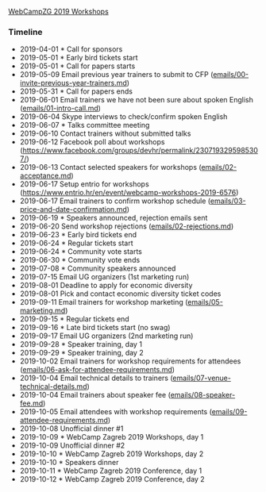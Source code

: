 

[WebCampZG 2019 Workshops](https://docs.google.com/spreadsheets/d/1yonUNEJycN2SWQHkFRdAFhnKRH0ForCaLF7GGiSiOvg/)

### Timeline 

- 2019-04-01  * Call for sponsors
- 2019-05-01  * Early bird tickets start
- 2019-05-01  * Call for papers starts
- 2019-05-09  Email previous year trainers to submit to CFP ([emails/00-invite-previous-year-trainers.md](emails/00-invite-previous-year-trainers.md))
- 2019-05-31  * Call for papers ends
- 2019-06-01  Email trainers we have not been sure about spoken English ([emails/01-intro-call.md](emails/01-intro-call.md))
- 2019-06-04  Skype interviews to check/confirm spoken English
- 2019-06-07  * Talks committee meeting
- 2019-06-10  Contact trainers without submitted talks
- 2019-06-12  Facebook poll about workshops (https://www.facebook.com/groups/devhr/permalink/2307193295985307/)
- 2019-06-13  Contact selected speakers for workshops ([emails/02-acceptance.md](emails/02-acceptance.md))
- 2019-06-17  Setup entrio for workshops (https://www.entrio.hr/en/event/webcamp-workshops-2019-6576)
- 2019-06-17  Email trainers to confirm workshop schedule ([emails/03-price-and-date-confirmation.md](emails/03-price-and-date-confirmation.md))
- 2019-06-19  * Speakers announced, rejection emails sent
- 2019-06-20  Send workshop rejections ([emails/02-rejections.md](emails/02-rejections.md))
- 2019-06-23  * Early bird tickets end
- 2019-06-24  * Regular tickets start
- 2019-06-24  * Community vote starts
- 2019-06-30  * Community vote ends
- 2019-07-08  * Community speakers announced
- 2019-07-15  Email UG organizers (1st marketing run)
- 2019-08-01  Deadline to apply for economic diversity
- 2019-08-01  Pick and contact economic diversity ticket codes
- 2019-09-11  Email trainers for workshop marketing ([emails/05-marketing.md](emails/05-marketing.md))
- 2019-09-15  * Regular tickets end
- 2019-09-16  * Late bird tickets start (no swag)
- 2019-09-17  Email UG organizers (2nd marketing run)
- 2019-09-28  * Speaker training, day 1
- 2019-09-29  * Speaker training, day 2
- 2019-10-02  Email trainers for workshop requirements for attendees ([emails/06-ask-for-attendee-requirements.md](emails/06-ask-for-attendee-requirements.md))
- 2019-10-04  Email technical details to trainers ([emails/07-venue-technical-details.md](emails/07-venue-technical-details.md))
- 2019-10-04  Email trainers about speaker fee ([emails/08-speaker-fee.md](emails/08-speaker-fee.md))
- 2019-10-05  Email attendees with workshop requirements ([emails/09-attendee-requirements.md](emails/09-attendee-requirements.md))
- 2019-10-08  Unofficial dinner #1
- 2019-10-09  * WebCamp Zagreb 2019 Workshops, day 1
- 2019-10-09  Unofficial dinner #2
- 2019-10-10  * WebCamp Zagreb 2019 Workshops, day 2
- 2019-10-10  * Speakers dinner
- 2019-10-11  * WebCamp Zagreb 2019 Conference, day 1
- 2019-10-12  * WebCamp Zagreb 2019 Conference, day 2